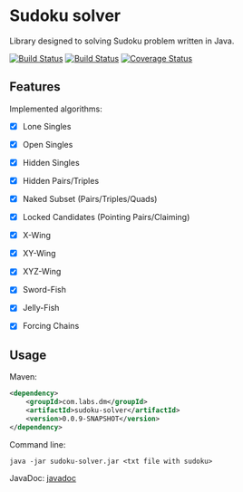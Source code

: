 # Sudoku solver
Library designed to solving Sudoku problem written in Java.

[![Build Status](https://travis-ci.org/danielmroczka/sudoku-solver.png?branch=master)](https://travis-ci.org/danielmroczka/sudoku-solver)
[![Build Status](https://circleci.com/gh/danielmroczka/sudoku-solver.png?circle-token=3f8fd98345eb1b26fb8c83749fcefd6fdffb6f94)](https://circleci.com/gh/danielmroczka/sudoku-solver)
[![Coverage Status](https://coveralls.io/repos/github/danielmroczka/sudoku-solver/badge.svg?branch=master)](https://coveralls.io/github/danielmroczka/sudoku-solver?branch=master)

## Features
Implemented algorithms:
- [x]  Lone Singles
- [x]  Open Singles
- [x]  Hidden Singles
- [x]  Hidden Pairs/Triples
- [x]  Naked Subset (Pairs/Triples/Quads)
- [x]  Locked Candidates (Pointing Pairs/Claiming)
- [x]  X-Wing
- [x]  XY-Wing
- [x]  XYZ-Wing
- [x]  Sword-Fish
- [x]  Jelly-Fish
- [x]  Forcing Chains

                           
## Usage

Maven:

```xml
<dependency>
    <groupId>com.labs.dm</groupId>
    <artifactId>sudoku-solver</artifactId>
    <version>0.0.9-SNAPSHOT</version>
</dependency>
```
Command line:

```
java -jar sudoku-solver.jar <txt file with sudoku>
```

JavaDoc: [javadoc](http://danielmroczka.github.io/sudoku-solver/api/)


